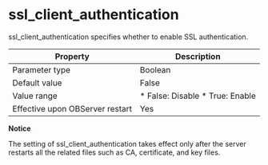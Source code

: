 ssl_client_authentication 
==============================================

ssl_client_authentication specifies whether to enable SSL authentication. 


|          **Property**           |                                                     **Description**                                                     |
|---------------------------------|-------------------------------------------------------------------------------------------------------------------------|
| Parameter type                  | Boolean                                                                                                                 |
| Default value                   | False                                                                                                                   |
| Value range                     | * False: Disable   * True: Enable    |
| Effective upon OBServer restart | Yes                                                                                                                     |


**Notice**



The setting of ssl_client_authentication takes effect only after the server restarts all the related files such as CA, certificate, and key files.
